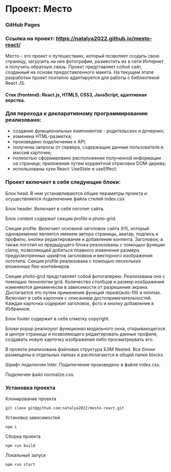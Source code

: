 # Проект: Место
### GitHub Pages
### Ссылка на проект: https://natalya2022.github.io/mesto-react/
Место - это проект о путешествиях, который позволяет создать свою страницу, загрузить на нее фотографии, разместить их в сети Интернет и получить обратную связь.
Проект представляет собой сайт, созданный на основе предоставленного макета.
На текущем этапе разработки проект поэтапно адаптируется для работы с библиотекой React JS.
#### Стек (frontend): React.js, HTML5, CSS3, JavaScript, адаптивная верстка.

### Для перехода к декларативному программированию реализовано:

* создание функциональных компонентов - родительских и дочерних;
* изменена HTML-разметка;
* произведено подключение к API;
* получены запросы от сервера, содержащие данные пользователя и массив карточек;
* полностью сформировано расположение полученной информации на странице; приложения путем корректной отрисовки DOM-дерева;
* использованы хуки React: UseState и useEffect;


### Проект включает в себя следующие блоки:

Блок head. В нем устанавливаются общие пераметры проекта и осуществляется подключение файла стилей index.css

Блок header. Включает в себя логотип сайта.

Блок content содержит секции profile и photo-grid.

Секция profile. Включает основной заголовок сайта (h1), который одновременно является именем автора страницы, аватар, подпись к профилю, кнопки редактирования и добавления контента. Заголовок, а также логотип из предыдущего блока реализованы с помощью функции clamp, позволяющей добиться плавного изменения размера предусмотренных шрифтов заголовков и векторного изображения логотипа. Секция profile реализована с помощью нескольких вложенных flex-контейнеров.

Секция photo-grid представляет собой фотогалерею. Реализована она с помощью технологии grid. Количество столбцов и размер изображения изменяются динамически в зависимости от разрешения экрана. Достигается это путем применения функций repeat(auto-fill) и minmax. Включает в себя карточки с описанием достопримечательностей. Каждая карточка содержит заголовок, фото и кнопку добавления в Избранное.

Блок footer содержит в себе отметку copyright.

Блоки popup реализуют функционал модального окна, открывающегося в центре страницы и позволяющего редактировать данные профиля, создавать новую карточку изображения либо просматриувать его.

В проекте реализована файловая структура БЭМ Nested.
Все блоки размещены в отдельных папках и располагаются в общей папке blocks.

Шрифт подключен Inter. Подключение произведено в файле index.css.

Подключен файл normalize.css.

### Установка проекта
Клонирование проекта
```
git clone git@github.com:natalya2022/mesto-react.git
```
Установка зависимостей
```
npm i
```
Сборка проекта
```
npm run build
```
Локальный запуск
```
npm run start
```


